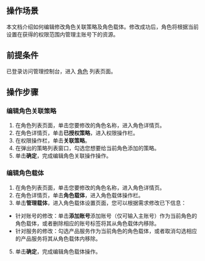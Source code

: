 ## 操作场景
本文档介绍如何编辑修改角色关联策略及角色载体。修改成功后，角色将根据当前设置在获得的权限范围内管理主账号下的资源。
## 前提条件
已登录访问管理控制台，进入 [角色](https://console.cloud.tencent.com/cam/role) 列表页面。
## 操作步骤
### 编辑角色关联策略
1. 在角色列表页面，单击您要修改的角色名称，进入角色详情页。
2. 在角色详情页，单击**已授权策略**，进入权限操作栏。
3. 在权限操作栏，单击**关联策略**。
4. 在弹出的策略列表窗口，勾选您想要给当前角色添加的策略。
5. 单击**确定**，完成编辑角色关联操作操作。 


### 编辑角色载体
1. 在角色列表页面，单击您要修改的角色名称，进入角色详情页。
2. 在角色详情页，单击**角色载体**，进入角色载体操作栏。
3. 单击**管理载体**，进入角色载体设置页面，您可以根据需求修改已下信息： 
 * 针对账号的修改：单击**添加账号**添加账号（仅可输入主账号）作为当前角色的角色载体，或者删除相应的账号标签将其从角色载体内移除。
 * 针对服务的修改：勾选产品服务作为当前角色的角色载体，或者取消勾选相应的产品服务将其从角色载体内移除。 
5. 单击**确定**，完成编辑角色载体操作。
   
